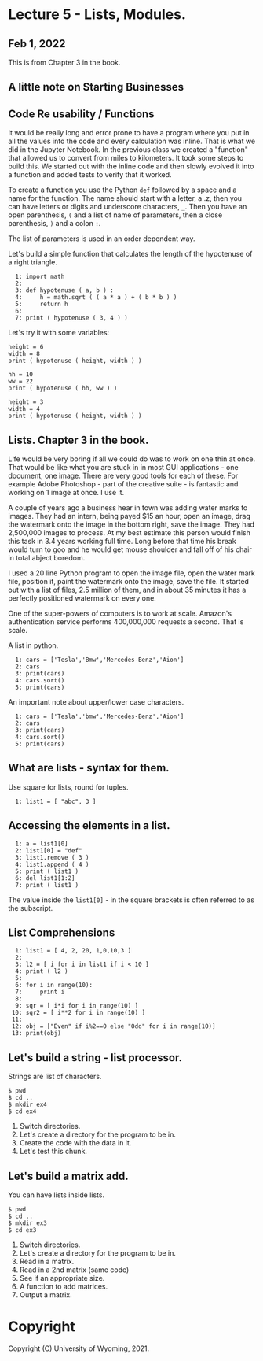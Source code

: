 

<style>
.pagebreak { page-break-before: always; }
.half { height: 200px; }
</style>
<style>
.pagebreak { page-break-before: always; }
.half { height: 200px; }
.markdown-body {
	font-size: 12px;
}
.markdown-body td {
	font-size: 12px;
}
</style>


# Lecture 5 - Lists, Modules.

## Feb 1, 2022

This is from Chapter 3 in the book.

## A little note on Starting Businesses

## Code Re usability / Functions

It would be really long and error prone to have a program
where you put in all the values into the code and every
calculation was inline.  That is what we did in the Jupyter
Notebook.  In the previous class we created a "function"
that allowed us to convert from miles to kilometers.
It took some steps to build this.  We started out with
the inline code and then slowly evolved it into a function
and added tests to verify that it worked.

To create a function you use the Python `def` followed by
a space and a name for the function.  The name should start
with a letter, a..z, then you can have letters or digits
and underscore characters, `_`.   Then you have an open
parenthesis, `(` and a list of name of parameters, then
a close parenthesis, `)` and a colon `:`.

The list of parameters is used in an order dependent 
way.

Let's build a simple function that calculates the length
of the hypotenuse of a right triangle.

```
  1: import math
  2: 
  3: def hypotenuse ( a, b ) :
  4:     h = math.sqrt ( ( a * a ) + ( b * b ) )
  5:     return h
  6: 
  7: print ( hypotenuse ( 3, 4 ) )

```

Let's try it with some variables:

```
height = 6
width = 8
print ( hypotenuse ( height, width ) )

hh = 10
ww = 22
print ( hypotenuse ( hh, ww ) )

height = 3
width = 4
print ( hypotenuse ( height, width ) )
```




## Lists.  Chapter 3 in the book.

Life would be very boring if all we could do was to work on one thin at once.  That would be
like what you are stuck in in most GUI applications - one document, one image.  There are very
good tools for each of these.   For example Adobe Photoshop - part of the creative suite -
is fantastic and working on 1 image at once.  I use it.

A couple of years ago a business hear in town was adding water marks to images.  They had an
intern, being payed $15 an hour, open an image, drag the watermark onto the image in the bottom
right, save the image.   They had 2,500,000 images to process.  At my best estimate this person
would finish this task in 3.4 years working full time.  Long before that time his break would
turn to goo and he would get mouse shoulder and fall off of his chair in total abject boredom.

I used a 20 line Python program to open the image file, open the water mark file, position it,
paint the watermark onto the image, save the file.    It started out with a list of files,
2.5 million of them, and in about 35 minutes it has a perfectly positioned watermark on every one.

One of the super-powers of computers is to work at scale.  Amazon's authentication service
performs 400,000,000 requests a second.  That is scale.

A list in python.

```
  1: cars = ['Tesla','Bmw','Mercedes-Benz','Aion']
  2: cars
  3: print(cars)
  4: cars.sort()
  5: print(cars)

```

An important note about upper/lower case characters.

```
  1: cars = ['Tesla','bmw','Mercedes-Benz','Aion']
  2: cars
  3: print(cars)
  4: cars.sort()
  5: print(cars)

```

## What are lists - syntax for them.

Use square for lists, round for tuples.

```
  1: list1 = [ "abc", 3 ]

```

## Accessing the elements in a list.

```
  1: a = list1[0]
  2: list1[0] = "def"
  3: list1.remove ( 3 )
  4: list1.append ( 4 )
  5: print ( list1 )
  6: del list1[1:2]
  7: print ( list1 )

```

The value inside the `list1[0]` - in the square brackets is often referred to as the subscript.

## List Comprehensions

```
  1: list1 = [ 4, 2, 20, 1,0,10,3 ]
  2: 
  3: l2 = [ i for i in list1 if i < 10 ]
  4: print ( l2 )
  5: 
  6: for i in range(10):
  7:     print i
  8: 
  9: sqr = [ i*i for i in range(10) ]
 10: sqr2 = [ i**2 for i in range(10) ]
 11: 
 12: obj = ["Even" if i%2==0 else "Odd" for i in range(10)]
 13: print(obj)

```

## Let's build a string - list processor.

Strings are list of characters.
```
$ pwd
$ cd ..
$ mkdir ex4
$ cd ex4
```

1. Switch directories.
2. Let's create a directory for the program to be in.
3. Create the code with the data in it.
4. Let's test this chunk.



## Let's build a matrix add.

You can have lists inside lists.

```
$ pwd
$ cd ..
$ mkdir ex3
$ cd ex3
```

1. Switch directories.
1. Let's create a directory for the program to be in.
3. Read in a matrix.
3. Read in a 2nd matrix (same code)
3. See if an appropriate size.
4. A function to add matrices.
4. Output a matrix.



# Copyright

Copyright (C) University of Wyoming, 2021.


